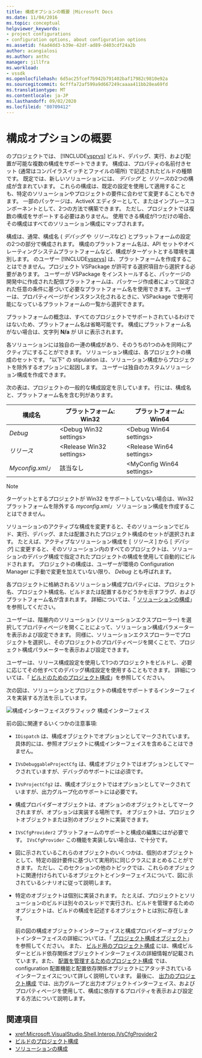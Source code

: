 ```yaml
---
title: 構成オプションの概要 |Microsoft Docs
ms.date: 11/04/2016
ms.topic: conceptual
helpviewer_keywords:
- project configurations
- configuration options, about configuration options
ms.assetid: f4ad4dd3-b39e-42df-ad89-d403cdf24a2b
author: acangialosi
ms.author: anthc
manager: jillfra
ms.workload:
- vssdk
ms.openlocfilehash: 6d5ac25fcef7b942b791402baf17982c9810e92a
ms.sourcegitcommit: 6cfffa72af599a9d667249caaaa411bb28ea69fd
ms.translationtype: MT
ms.contentlocale: ja-JP
ms.lasthandoff: 09/02/2020
ms.locfileid: "80709412"
---
```

# <a name="configuration-options-overview"></a>構成オプションの概要
のプロジェクトでは、 [!INCLUDE[vsprvs](../../code-quality/includes/vsprvs_md.md)] ビルド、デバッグ、実行、および配置が可能な複数の構成をサポートできます。 構成は、プロパティの名前付きセット (通常はコンパイラスイッチとファイルの場所) で記述されたビルドの種類です。 既定では、新しいソリューションには、 *デバッグ* と *リリース*の2つの構成が含まれています。 これらの構成は、既定の設定を使用して適用することも、特定のソリューションやプロジェクトの要件に合わせて変更することもできます。 一部のパッケージは、ActiveX エディターとして、またはインプレースコンポーネントとして、2つの方法で構築できます。 ただし、プロジェクトでは複数の構成をサポートする必要はありません。 使用できる構成が1つだけの場合、その構成はすべてのソリューション構成にマップされます。

 構成は、通常、構成名 ( *デバッグ* や *リリース*など) とプラットフォームの設定の2つの部分で構成されます。 構成のプラットフォーム名は、API セットやオペレーティングシステムプラットフォームなど、構成がターゲットとする環境を識別します。 のユーザー [!INCLUDE[vsprvs](../../code-quality/includes/vsprvs_md.md)] は、プラットフォームを作成することはできません。プロジェクト VSPackage が許可する選択項目から選択する必要があります。 ユーザーが VSPackage をインストールすると、パッケージの開発中に作成された配信プラットフォームは、パッケージ作成者によって設定された任意の条件に基づいて必要なプラットフォーム名を使用できます。 ユーザーは、プロパティページがインスタンス化されるときに、VSPackage で使用可能になっているプラットフォームの一覧から選択できます。

 プラットフォームの概念は、すべてのプロジェクトでサポートされているわけではないため、プラットフォーム名は省略可能です。 構成にプラットフォーム名がない場合は、文字列 **N/a** が UI に表示されます。

 各ソリューションには独自の一連の構成があり、そのうちの1つのみを同時にアクティブにすることができます。 ソリューション構成は、各プロジェクトの構成のセットです。 "以下" の stipulation は、ソリューション構成からプロジェクトを除外するオプションに起因します。 ユーザーは独自のカスタムソリューション構成を作成できます。

 次の表は、プロジェクトの一般的な構成設定を示しています。 行には、構成名と、プラットフォーム名を含む列があります。

|構成名|プラットフォーム: Win32|プラットフォーム: Win64|
|------------------------|----------------------|----------------------|
|*Debug*|\<Debug Win32 settings>|\<Debug Win64 settings>|
|*リリース*|\<Release Win32 settings>|\<Release Win64 settings>|
|*Myconfig.xml」*|該当なし|\<MyConfig Win64 settings>|

> [!NOTE]
> ターゲットとするプロジェクトが Win32 をサポートしていない場合は、Win32 プラットフォームを除外する *myconfig.xml」* ソリューション構成を作成することはできません。

 ソリューションのアクティブな構成を変更すると、そのソリューションでビルド、実行、デバッグ、または配置されたプロジェクト構成のセットが選択されます。 たとえば、アクティブなソリューション構成を [ *リリース* ] から [ *デバッグ*] に変更すると、そのソリューション内のすべてのプロジェクトは、ソリューションのデバッグ構成で指定されたプロジェクトの構成を使用して自動的にビルドされます。 プロジェクトの構成は、ユーザーが環境の Configuration Manager に手動で変更を加えていない限り、 *Debug* とも呼ばれます。

 各プロジェクトに格納されるソリューション構成プロパティには、プロジェクト名、プロジェクト構成名、ビルドまたは配置するかどうかを示すフラグ、およびプラットフォーム名が含まれます。 詳細については、「 [ソリューションの構成](../../extensibility/internals/solution-configuration.md)」を参照してください。

 ユーザーは、階層内のソリューション (ソリューションエクスプローラー) を選択してプロパティページを開くことによって、ソリューション構成パラメーターを表示および設定できます。 同様に、ソリューションエクスプローラーでプロジェクトを選択し、そのプロジェクトのプロパティページを開くことで、プロジェクト構成パラメーターを表示および設定できます。

 ユーザーは、リリース構成設定を使用して1つのプロジェクトをビルドし、必要に応じてその他すべてのデバッグ構成設定を使用することもできます。 詳細については、「 [ビルドのためのプロジェクト構成](../../extensibility/internals/project-configuration-for-building.md)」を参照してください。

 次の図は、ソリューションとプロジェクトの構成をサポートするインターフェイスを実装する方法を示しています。

 ![構成インターフェイスグラフィック](../../extensibility/internals/media/vsconfiginterfaces.gif "vsConfigInterfaces") 構成インターフェイス

 前の図に関連するいくつかの注意事項:

- `IDispatch` は、構成オブジェクトでオプションとしてマークされています。 具体的には、参照オブジェクトに構成インターフェイスを含めることはできません。

- `IVsDebuggableProjectCfg` は、構成オブジェクトではオプションとしてマークされていますが、デバッグのサポートには必須です。

- `IVsProjectCfg2` は、構成オブジェクトではオプションとしてマークされていますが、出力グループ化のサポートには必要です。

- 構成プロバイダーオブジェクトは、オプションのオブジェクトとしてマークされますが、オプションは実装する場所です。 オブジェクトは、プロジェクトオブジェクトまたは別のオブジェクトに実装できます。

- `IVsCfgProvider2` プラットフォームのサポートと構成の編集にはが必要です。 `IVsCfgProvider` この機能を実装しない場合は、で十分です。

- 図に示されているこれらのオブジェクトのいくつかは、個別のオブジェクトとして、特定の設計要件に基づいて実用的に同じクラスにまとめることができます。 ただし、このセクションの他のトピックでは、これらのオブジェクトに関連付けられているオブジェクトとインターフェイスについて、図に示されているシナリオに従って説明します。

- 特定のオブジェクトは個別に実装されます。 たとえば、プロジェクトとソリューションのビルドは別々のスレッドで実行され、ビルドを管理するためのオブジェクトは、ビルドの構成を記述するオブジェクトとは別に存在します。

  前の図の構成オブジェクトインターフェイスと構成プロバイダーオブジェクトインターフェイスの詳細については、「 [プロジェクト構成オブジェクト](../../extensibility/internals/project-configuration-object.md)」を参照してください。 また、 [ビルド用のプロジェクト構成](../../extensibility/internals/project-configuration-for-building.md) には、構成ビルダーとビルド依存関係オブジェクトインターフェイスの詳細情報が記載されています。また、 [配置を管理するためのプロジェクト構成](../../extensibility/internals/project-configuration-for-managing-deployment.md) では、configuration 配置機能と配置依存関係オブジェクトにアタッチされているインターフェイスについて詳しく説明しています。 最後に、 [出力のプロジェクト構成](../../extensibility/internals/project-configuration-for-output.md) では、出力グループと出力オブジェクトインターフェイス、およびプロパティページを使用して、構成に依存するプロパティを表示および設定する方法について説明します。

## <a name="see-also"></a>関連項目
- <xref:Microsoft.VisualStudio.Shell.Interop.IVsCfgProvider2>
- [ビルドのプロジェクト構成](../../extensibility/internals/project-configuration-for-building.md)
- [ソリューションの構成](../../extensibility/internals/solution-configuration.md)
